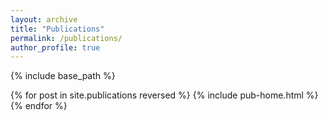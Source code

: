 ```yaml
---
layout: archive
title: "Publications"
permalink: /publications/
author_profile: true
---
```


{% include base_path %}

{% for post in site.publications reversed %}
  {% include pub-home.html %}
{% endfor %}
